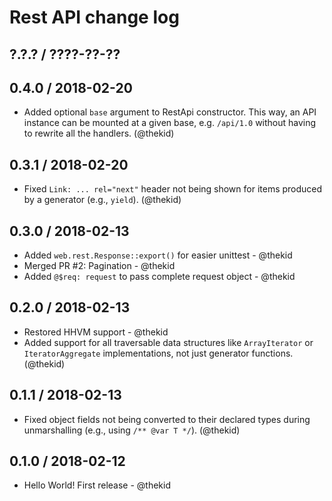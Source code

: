 Rest API change log
====================

## ?.?.? / ????-??-??

## 0.4.0 / 2018-02-20

* Added optional `base` argument to RestApi constructor. This way, an
  API instance can be mounted at a given base, e.g. `/api/1.0` without
  having to rewrite all the handlers.
  (@thekid)

## 0.3.1 / 2018-02-20

* Fixed `Link: ... rel="next"` header not being shown for items produced
  by a generator (e.g., `yield`).
  (@thekid)

## 0.3.0 / 2018-02-13

* Added `web.rest.Response::export()` for easier unittest - @thekid
* Merged PR #2: Pagination - @thekid
* Added `@$req: request` to pass complete request object - @thekid

## 0.2.0 / 2018-02-13

* Restored HHVM support - @thekid
* Added support for all traversable data structures like `ArrayIterator`
  or `IteratorAggregate` implementations, not just generator functions.
  (@thekid)

## 0.1.1 / 2018-02-13

* Fixed object fields not being converted to their declared types during
  unmarshalling (e.g., using `/** @var T */`).
  (@thekid)

## 0.1.0 / 2018-02-12

* Hello World! First release - @thekid